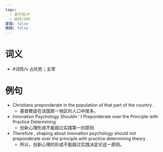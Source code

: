 ```yaml
---
tags:
  - 首字母/P
  - 级别/GRE
掌握: false
模糊: false
---
```

# 词义
- #词性/v  占优势；主宰
# 例句
- Christians preponderate in the population of that part of the country .
	- 基督教徒在该国那一地区的人口中居多。
- Innovation Psychology Shouldn ′ t Preponderate over the Principle with Practice Determining
	- 创新心理形成不能超过实践第一的原则
- Therefore , shaping about innovation psychology should not preponderate over the principle with practice determining theory .
	- 所以，创新心理的形成不能超过实践决定论这一原则。
